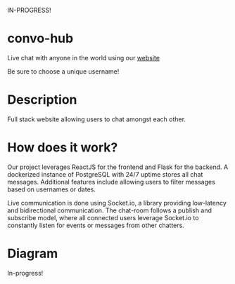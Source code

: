 IN-PROGRESS!

# convo-hub
Live chat with anyone in the world using our [website](https://convo-hub.duckdns.org)

Be sure to choose a unique username!

# Description
Full stack website allowing users to chat amongst each other.

# How does it work?
Our project leverages ReactJS for the frontend and Flask for the backend. A dockerized instance of PostgreSQL with 24/7 uptime stores all chat messages. Additional features include allowing users to filter messages based on usernames or dates.

Live communication is done using Socket.io, a library providing low-latency and bidirectional communication. The chat-room follows a publish and subscribe model, where all connected users leverage Socket.io to constantly listen for events or messages from other chatters.

# Diagram
In-progress!